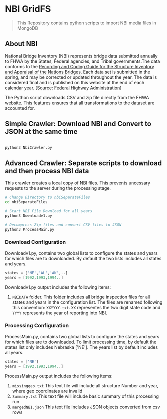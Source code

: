 # NBI GridFS
> This Repository contains python scripts to import NBI media files in MongoDB


## About NBI

National Bridge Inventory (NBI) represents bridge data submitted annually to FHWA by the States, Federal agencies, and Tribal governments.The data conforms to the [Recording and Coding Guide for the Structure Inventory and Appraisal of the Nations Bridges](https://www.fhwa.dot.gov/bridge/mtguide.pdf). Each data set is submitted in the spring, and may be corrected or updated throughout the year. The data is considered final and is published on this website at the end of each calendar year. [Source: [Federal Highway Administration](https://www.fhwa.dot.gov/bridge/nbi/ascii.cfm)]

The Python script downloads CSV and zip file directly from the FHWA website. This features ensures that all transformations to the dataset are accounted for. 

## Simple Crawler: Download NBI and Convert to JSON at the same time 

```bash

python3 NbiCrawler.py

```
## Advanced Crawler: Separate scripts to download and then process NBI data

This crawler creates a local copy of NBI files. This prevents uncessary requests to the server during the processing stage.

```bash
# Change Directory to nbiSeparateFiles
cd nbiSeparateFiles

# Start NBI File Download for all years
python3 Downloadv1.py

# Decompress Zip files and convert CSV files to JSON
python3 ProcessMain.py

```
### Download Configuration

Downloadv1.py, contains two global lists to configure the states and years for which files are to downloaded. By default the  two lists includes all states and years.

```python
states = ['NE','AL','AK',..]
years = [1992,1993,1994..]
```
Downloadv1.py output includes the following items:  
1. `NBIDATA` folder. This folder includes all bridge inspection files for all states and years in the configuration list. The files are renamed following this convention: `XXYYYY.txt`. `XX` representes the two digit state code and `YYYY` represents the year of reporting into NBI.


### Processing Configuration

ProcessMain.py, contains two global lists to configure the states and years for which files are to downloaded. To limit processing time, by default the states list only includes Nebraska ['NE']. The years list by default includes all years.

```python
states = ['NE']
years = [1992,1993,1994..]
```
ProcessMain.py output includes the following items:  
1. `missinggeo.txt` This text file will include all structure Number and year, where geo coordinates are invalid
2. `Summary.txt` This text file will include basic summary of this processing run
3. `mergedNBI.json` This text file includes JSON objects converted from csv rows
